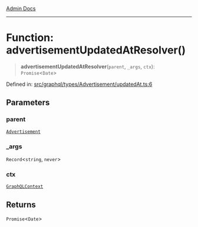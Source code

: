 [Admin Docs](/)

***

# Function: advertisementUpdatedAtResolver()

> **advertisementUpdatedAtResolver**(`parent`, `_args`, `ctx`): `Promise`\<`Date`\>

Defined in: [src/graphql/types/Advertisement/updatedAt.ts:6](https://github.com/NishantSinghhhhh/talawa-api/blob/a2d437e77a694d2951c25ce8de6694e3fef2fd70/src/graphql/types/Advertisement/updatedAt.ts#L6)

## Parameters

### parent

[`Advertisement`](../../Advertisement/type-aliases/Advertisement.md)

### \_args

`Record`\<`string`, `never`\>

### ctx

[`GraphQLContext`](../../../../context/type-aliases/GraphQLContext.md)

## Returns

`Promise`\<`Date`\>
